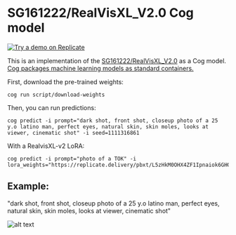# SG161222/RealVisXL_V2.0 Cog model

[![Try a demo on Replicate](https://replicate.com/lucataco/realvisxl-v2.0/badge)](https://replicate.com/lucataco/realvisxl-v2.0)

This is an implementation of the [SG161222/RealVisXL_V2.0](https://huggingface.co/SG161222/RealVisXL_V2.0) as a Cog model. [Cog packages machine learning models as standard containers.](https://github.com/replicate/cog)

First, download the pre-trained weights:

    cog run script/download-weights

Then, you can run predictions:

    cog predict -i prompt="dark shot, front shot, closeup photo of a 25 y.o latino man, perfect eyes, natural skin, skin moles, looks at viewer, cinematic shot" -i seed=1111316861

With a RealvisXL-v2 LoRA:

    cog predict -i prompt="photo of a TOK" -i lora_weights="https://replicate.delivery/pbxt/L5zHkM0OHX4ZF1Ipnaiok6GHGvrRgZHBqbz2JjtBAtWz8mdE/trained_model.tar"

## Example:

"dark shot, front shot, closeup photo of a 25 y.o latino man, perfect eyes, natural skin, skin moles, looks at viewer, cinematic shot"

![alt text](output.png)
